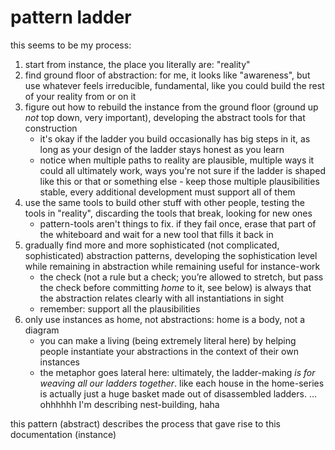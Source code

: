 # pattern ladder

this seems to be my process:

1. start from instance, the place you literally are: "reality"
2. find ground floor of abstraction: for me, it looks like "awareness", but use whatever feels irreducible, fundamental, like you could build the rest of your reality from or on it
3. figure out how to rebuild the instance from the ground floor (ground up _not_ top down, very important), developing the abstract tools for that construction
   * it's okay if the ladder you build occasionally has big steps in it, as long as your design of the ladder stays honest as you learn
   * notice when multiple paths to reality are plausible, multiple ways it could all ultimately work, ways you're not sure if the ladder is shaped like this or that or something else - keep those multiple plausibilities stable, every additional development must support all of them
4. use the same tools to build other stuff with other people, testing the tools in "reality", discarding the tools that break, looking for new ones
   * pattern-tools aren't things to fix. if they fail once, erase that part of the whiteboard and wait for a new tool that fills it back in
5. gradually find more and more sophisticated (not complicated, sophisticated) abstraction patterns, developing the sophistication level while remaining in abstraction while remaining useful for instance-work
   * the check (not a rule but a check; you’re allowed to stretch, but pass the check before committing _home_ to it, see below) is always that the abstraction relates clearly with all instantiations in sight
   * remember: support all the plausibilities
6. only use instances as home, not abstractions: home is a body, not a diagram
   * you can make a living (being extremely literal here) by helping people instantiate your abstractions in the context of their own instances
   * the metaphor goes lateral here: ultimately, the ladder-making _is for weaving all our ladders together_. like each house in the home-series is actually just a huge basket made out of disassembled ladders. ... ohhhhhh I'm describing nest-building, haha

this pattern (abstract) describes the process that gave rise to this documentation (instance)
